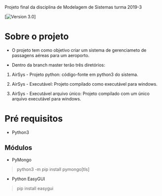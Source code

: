 Projeto final da disciplina de Modelagem de Sistemas turma 2019-3

[![Version 3.0](https://img.shields.io/badge/version-0.0.1-brightgreen.svg?style=for-the-badge)]

 # Sobre o projeto

- O projeto tem como objetivo criar um sistema de gerenciameto de passagens aéreas para um aeroporto.

- Dentro da branch master terão três diretórios:

1. AirSys - Projeto python: código-fonte em python3 do sistema.

2. AirSys - Executável: Projeto compilado como executável para windows.

3. AirSys - Executável arquivo único: Projeto compilado com um único arquivo executável para windows.

# Pré requisitos

- Python3

## Módulos

- PyMongo
> python3 -m pip install pymongo[tls]

- Python EasyGUI
> pip install easygui
